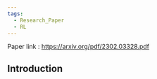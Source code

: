 ```yaml
---
tags:
  - Research_Paper
  - RL
---
```

Paper link : https://arxiv.org/pdf/2302.03328.pdf

## Introduction 
